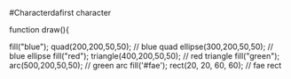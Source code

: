 #Characterdafirst
 character

 function draw(){

   fill("blue");
   quad(200,200,50,50); // blue quad
   ellipse(300,200,50,50); // blue ellipse
   fill("red");
   triangle(400,200,50,50); // red triangle
   fill("green");
   arc(500,200,50,50); // green arc
   fill('#fae');
   rect(20, 20, 60, 60); // fae rect
